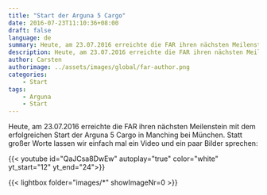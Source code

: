 ```yaml
---
title: "Start der Arguna 5 Cargo"
date: 2016-07-23T11:10:36+08:00
draft: false
language: de
summary: Heute, am 23.07.2016 erreichte die FAR ihren nächsten Meilenstein mit dem erfolgreichen Start der Arguna 5 Cargo in Manching bei München. 
description: Heute, am 23.07.2016 erreichte die FAR ihren nächsten Meilenstein mit dem erfolgreichen Start der Arguna 5 Cargo in Manching bei München...
author: Carsten
authorimage: ../assets/images/global/far-author.png
categories: 
    - Start
tags: 
    - Arguna
    - Start
---
```


Heute, am 23.07.2016 erreichte die FAR ihren nächsten Meilenstein mit dem erfolgreichen Start der Arguna 5 Cargo in Manching bei München. Statt großer Worte lassen wir einfach mal ein Video und ein paar Bilder sprechen:

{{< youtube id="QaJCsa8DwEw" autoplay="true" color="white" yt_start="12" yt_end="24">}}

{{< lightbox folder="images/*" showImageNr=0 >}}
